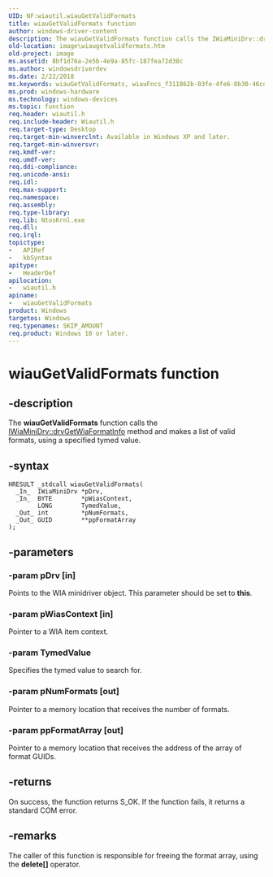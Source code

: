 ```yaml
---
UID: NF:wiautil.wiauGetValidFormats
title: wiauGetValidFormats function
author: windows-driver-content
description: The wiauGetValidFormats function calls the IWiaMiniDrv::drvGetWiaFormatInfo method and makes a list of valid formats, using a specified tymed value.
old-location: image\wiaugetvalidformats.htm
old-project: image
ms.assetid: 8bf1d76a-2e5b-4e9a-85fc-187fea72d38c
ms.author: windowsdriverdev
ms.date: 2/22/2018
ms.keywords: wiauGetValidFormats, wiauFncs_f311862b-03fe-4fe6-8b30-46cd9a53513b.xml, image.wiaugetvalidformats, wiautil/wiauGetValidFormats, wiauGetValidFormats function [Imaging Devices]
ms.prod: windows-hardware
ms.technology: windows-devices
ms.topic: function
req.header: wiautil.h
req.include-header: Wiautil.h
req.target-type: Desktop
req.target-min-winverclnt: Available in Windows XP and later.
req.target-min-winversvr: 
req.kmdf-ver: 
req.umdf-ver: 
req.ddi-compliance: 
req.unicode-ansi: 
req.idl: 
req.max-support: 
req.namespace: 
req.assembly: 
req.type-library: 
req.lib: NtosKrnl.exe
req.dll: 
req.irql: 
topictype:
-	APIRef
-	kbSyntax
apitype:
-	HeaderDef
apilocation:
-	wiautil.h
apiname:
-	wiauGetValidFormats
product: Windows
targetos: Windows
req.typenames: SKIP_AMOUNT
req.product: Windows 10 or later.
---
```


# wiauGetValidFormats function


## -description


The <b>wiauGetValidFormats</b> function calls the <a href="https://msdn.microsoft.com/library/windows/hardware/ff543986">IWiaMiniDrv::drvGetWiaFormatInfo</a> method and makes a list of valid formats, using a specified tymed value.


## -syntax


````
HRESULT _stdcall wiauGetValidFormats(
  _In_  IWiaMiniDrv *pDrv,
  _In_  BYTE        *pWiasContext,
        LONG        TymedValue,
  _Out_ int         *pNumFormats,
  _Out_ GUID        **ppFormatArray
);
````


## -parameters




### -param pDrv [in]

Points to the WIA minidriver object. This parameter should be set to <b>this</b>.


### -param pWiasContext [in]

Pointer to a WIA item context.


### -param TymedValue

Specifies the tymed value to search for.


### -param pNumFormats [out]

Pointer to a memory location that receives the number of formats.


### -param ppFormatArray [out]

Pointer to a memory location that receives the address of the array of format GUIDs.


## -returns



On success, the function returns S_OK. If the function fails, it returns a standard COM error.




## -remarks



The caller of this function is responsible for freeing the format array, using the <b>delete[]</b> operator.



